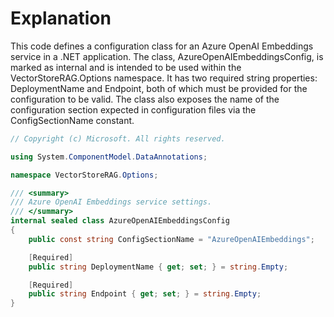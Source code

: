 # Explanation
This code defines a configuration class for an Azure OpenAI Embeddings service in a .NET application. The class, AzureOpenAIEmbeddingsConfig, is marked as internal and is intended to be used within the VectorStoreRAG.Options namespace. It has two required string properties: DeploymentName and Endpoint, both of which must be provided for the configuration to be valid. The class also exposes the name of the configuration section expected in configuration files via the ConfigSectionName constant.

```csharp
// Copyright (c) Microsoft. All rights reserved.

using System.ComponentModel.DataAnnotations;

namespace VectorStoreRAG.Options;

/// <summary>
/// Azure OpenAI Embeddings service settings.
/// </summary>
internal sealed class AzureOpenAIEmbeddingsConfig
{
    public const string ConfigSectionName = "AzureOpenAIEmbeddings";

    [Required]
    public string DeploymentName { get; set; } = string.Empty;

    [Required]
    public string Endpoint { get; set; } = string.Empty;
}
```